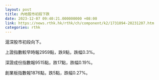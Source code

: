 ```yaml
---
layout: post
title: 內地股市初段下跌
date: 2023-12-07 09:40:21.000000000 +08:00
link: https://news.rthk.hk/rthk/ch/component/k2/1731094-20231207.htm
categories: rthk
---
```


滬深股市初段向下。

上證指數較早時報2959點，跌9點，跌幅0.3%。

深證成份指數報9515點，跌17點，跌幅0.19%。

創業板指數報1876點，跌5點，跌幅0.27%。
